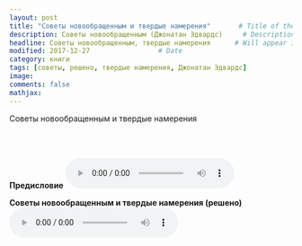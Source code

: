 ```yaml
---
layout: post
title: "Советы новообращенным и твердые намерения"       # Title of the post
description: Советы новообращенным (Джонатан Эдвардс)     # Description of the post, used for Facebook Opengraph & Twitter
headline: Советы новообращенным, твердые намерения      # Will appear in bold letters on top of the post
modified: 2017-12-27                 # Date
category: книги
tags: [советы, решено, твердые намерения, Джонатан Эдвардс]
image: 
comments: false
mathjax:
---
```


Советы новообращенным и твердые намерения
<!-- more -->

<br/>
<br/>

**Предисловие**
<audio controls>
    <source src="https://s3.console.aws.amazon.com/s3/object/audiobooks.deepidea.cloud/jonathan_edwards/01_predislovie_soveti_je.mp3" type="audio/mpeg"/>
</audio>
<br/>

**Советы новообращенным и твердые намерения (решено)**
<audio controls>
    <source src="https://s3.amazonaws.com/audiobooks.deepidea.cloud/jonathan_edwards/03_tverdie_namereniya_je.mp3" type="audio/mpeg"/>
</audio>
<br/>
